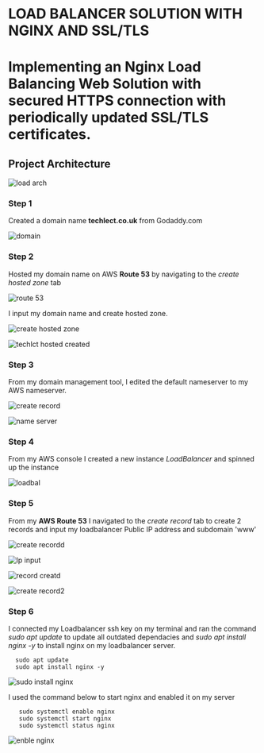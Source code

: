 # LOAD BALANCER SOLUTION WITH NGINX AND SSL/TLS

#  Implementing an Nginx Load Balancing Web Solution with secured HTTPS connection with periodically updated SSL/TLS certificates.


## Project Architecture 
![load arch](https://user-images.githubusercontent.com/79808404/188480776-ab82641a-b81d-4892-9a38-a9ccb63f2ddf.png)

### Step 1
  Created a domain name **techlect.co.uk** from Godaddy.com
 
 ![domain](https://user-images.githubusercontent.com/79808404/188496945-c62d7b62-3c12-4c47-ad5b-613894d8fde3.JPG)


### Step 2
 Hosted my domain name on AWS **Route 53** by navigating to the _create hosted zone_ tab
 
 ![route 53](https://user-images.githubusercontent.com/79808404/188502539-9bae568d-02d9-4756-a492-7b7dfd28e011.JPG)

I input my domain name and create hosted zone.
 
 ![create hosted zone](https://user-images.githubusercontent.com/79808404/188503165-62989e14-2c49-4a77-b3b0-dd4d8cca035e.JPG)

 ![techlct hosted created](https://user-images.githubusercontent.com/79808404/188503599-1492a06f-2aa2-4f6c-af5e-06cc3e6d823f.JPG)
 
 
 ### Step 3
  
   From my domain management tool, I edited the default nameserver to my AWS nameserver.
   
   ![create record](https://user-images.githubusercontent.com/79808404/188624422-0ac8fd49-3f22-47df-81fe-dcb21a11c361.JPG)

   
   ![name server](https://user-images.githubusercontent.com/79808404/188624378-35d65ed7-9cef-4b6b-83bf-c49b28a31398.JPG)
   
   
   ### Step 4
   From my AWS console I created a new instance _LoadBalancer_  and spinned up the instance
   
   ![loadbal](https://user-images.githubusercontent.com/79808404/188635431-b0bb8f46-6b7b-40ed-a8bc-b08fdd58e2ed.JPG)
   
   
   ### Step 5
   
   From my **AWS Route 53** I navigated to the _create record_ tab to create 2 records and input my loadbalancer Public IP  address and subdomain 'www'
   
   ![create recordd](https://user-images.githubusercontent.com/79808404/188641269-a14d30dd-b5a0-4a5e-8f22-e4cd0e994a38.JPG)

 
   ![Ip input](https://user-images.githubusercontent.com/79808404/188642363-a750a996-2d0b-4d0d-a7a4-a4f7dc8eccd2.JPG)
 
 
   ![record creatd](https://user-images.githubusercontent.com/79808404/188644179-16663d90-bc68-40b5-b1f1-1a1a716a4dd3.JPG)

   
   ![create record2](https://user-images.githubusercontent.com/79808404/188646140-5a7df990-5570-49e2-b110-5a9be835a054.JPG)

   
   ### Step 6
   I connected my Loadbalancer ssh key on my terminal and ran the command _sudo apt update_ to update all outdated dependacies and _sudo apt install nginx -y_ to install nginx on my loadbalancer server.
   
      sudo apt update
      sudo apt install nginx -y
   
   ![sudo install nginx](https://user-images.githubusercontent.com/79808404/188657856-07d951b5-a713-49da-8795-f64d1f204a05.JPG)

   
 I used the command below to start nginx and enabled it on my server
      
       sudo systemctl enable nginx
       sudo systemctl start nginx
       sudo systemctl status nginx
       
   ![enble nginx](https://user-images.githubusercontent.com/79808404/188659447-bee40ad5-22d5-4837-9b44-1484c10f6a5e.JPG)

   
   
   
   
   
   
   
   
   
   
   
   
   
   
   
   
   


